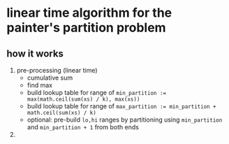 # linear time algorithm for the painter's partition problem

## how it works

1. pre-processing (linear time)
   * cumulative sum
   * find max
   * build lookup table for range of `min_partition := max(math.ceil(sum(xs) / k), max(xs))`  
   * build lookup table for range of `max_partition := min_partition + math.ceil(sum(xs) / k)`
   * optional: pre-build `lo,hi` ranges by partitioning using `min_partition` and `min_partition + 1` from both ends
2. 